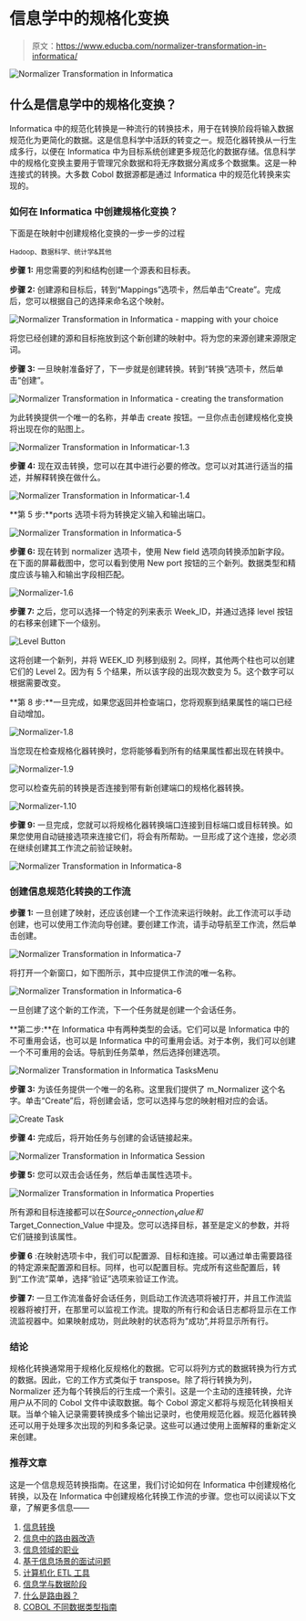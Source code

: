# 信息学中的规格化变换

> 原文：<https://www.educba.com/normalizer-transformation-in-informatica/>

![Normalizer Transformation in Informatica](img/8c52e35d0e3db4477d8255267d001e0a.png)



## 什么是信息学中的规格化变换？

Informatica 中的规范化转换是一种流行的转换技术，用于在转换阶段将输入数据规范化为更简化的数据。这是信息科学中活跃的转变之一。规范化器转换从一行生成多行，以便在 Informatica 中为目标系统创建更多规范化的数据存储。信息科学中的规格化变换主要用于管理冗余数据和将无序数据分离成多个数据集。这是一种连接式的转换。大多数 Cobol 数据源都是通过 Informatica 中的规范化转换来实现的。

### 如何在 Informatica 中创建规格化变换？

下面是在映射中创建规格化变换的一步一步的过程

<small>Hadoop、数据科学、统计学&其他</small>

**步骤 1:** 用您需要的列和结构创建一个源表和目标表。

**步骤 2:** 创建源和目标后，转到“Mappings”选项卡，然后单击“Create”。完成后，您可以根据自己的选择来命名这个映射。

![Normalizer Transformation in Informatica - mapping with your choice](img/da5a24936ab0cac6d9b7003aac2a89f1.png)



将您已经创建的源和目标拖放到这个新创建的映射中。将为您的来源创建来源限定词。

**步骤 3:** 一旦映射准备好了，下一步就是创建转换。转到“转换”选项卡，然后单击“创建”。

![Normalizer Transformation in Informatica - creating the transformation](img/7909f21101529f59db04b0a057369bd3.png)



为此转换提供一个唯一的名称，并单击 create 按钮。一旦你点击创建规格化变换将出现在你的贴图上。

![Normalizer Transformation in Informaticar-1.3](img/cb8694a42e9c739e1d8a14c86b4e8ddb.png)



**步骤 4:** 现在双击转换，您可以在其中进行必要的修改。您可以对其进行适当的描述，并解释转换在做什么。

![Normalizer Transformation in Informaticar-1.4](img/946282d893033bdcb77f284c729844e3.png)



**第 5 步:**ports 选项卡将为转换定义输入和输出端口。

![Normalizer Transformation in Informatica-5](img/1a6bc9d4d29fbe555aaec7ebc384b80a.png)



**步骤 6:** 现在转到 normalizer 选项卡，使用 New field 选项向转换添加新字段。在下面的屏幕截图中，您可以看到使用 New port 按钮的三个新列。数据类型和精度应该与输入和输出字段相匹配。

![Normalizer-1.6](img/a41f9513eb300de269d22105911d0678.png)



**步骤 7:** 之后，您可以选择一个特定的列来表示 Week_ID，并通过选择 level 按钮的右移来创建下一个级别。

![Level Button](img/7fbe061e02806e206a444a4377ae2ecd.png)



这将创建一个新列，并将 WEEK_ID 列移到级别 2。同样，其他两个柱也可以创建它们的 Level 2。因为有 5 个结果，所以该字段的出现次数变为 5。这个数字可以根据需要改变。

**第 8 步:**一旦完成，如果您返回并检查端口，您将观察到结果属性的端口已经自动增加。

![Normalizer-1.8](img/618e8d3e6e9c59c4e386d216fc2f469f.png)



当您现在检查规格化器转换时，您将能够看到所有的结果属性都出现在转换中。

![Normalizer-1.9](img/e0c73721f579173564f0cda77fe0f62a.png)



您可以检查先前的转换是否连接到带有新创建端口的规格化器转换。

![Normalizer-1.10](img/13ce86ee5d44066d433afb149514d382.png)



**步骤 9:** 一旦完成，您就可以将规格化器转换端口连接到目标端口或目标转换。如果您使用自动链接选项来连接它们，将会有所帮助。一旦形成了这个连接，您必须在继续创建其工作流之前验证映射。

![Normalizer Transformation in Informatica-8](img/a6ba57c609ae6da35433e302a3942341.png)



### 创建信息规范化转换的工作流

**步骤 1:** 一旦创建了映射，还应该创建一个工作流来运行映射。此工作流可以手动创建，也可以使用工作流向导创建。要创建工作流，请手动导航至工作流，然后单击创建。

![Normalizer Transformation in Informatica-7](img/41bb568f6138f9b1098d0e9ad357fb1e.png)



将打开一个新窗口，如下图所示，其中应提供工作流的唯一名称。

![Normalizer Transformation in Informatica-6](img/708bd76f6f17982197b1fe72d4b04b14.png)



一旦创建了这个新的工作流，下一个任务就是创建一个会话任务。

**第二步:**在 Informatica 中有两种类型的会话。它们可以是 Informatica 中的不可重用会话，也可以是 Informatica 中的可重用会话。对于本例，我们可以创建一个不可重用的会话。导航到任务菜单，然后选择创建选项。

![Normalizer Transformation in Informatica TasksMenu](img/ca3791441d8e7b85ad4df89e388ffc28.png)



**步骤 3:** 为该任务提供一个唯一的名称。这里我们提供了 m_Normalizer 这个名字。单击“Create”后，将创建会话，您可以选择与您的映射相对应的会话。

![Create Task](img/16e844756f5d51a9cf0715cd63a135ca.png)



**步骤 4:** 完成后，将开始任务与创建的会话链接起来。

![Normalizer Transformation in Informatica Session](img/b5c8dc4ae9073fc880865be18340d900.png)



**步骤 5:** 您可以双击会话任务，然后单击属性选项卡。

![Normalizer Transformation in Informatica Properties](img/d981a53bfc8c1c8c4363f70b49f341d0.png)



所有源和目标连接都可以在$Source_Connection_Value 和$Target_Connection_Value 中提及。您可以选择目标，甚至是定义的参数，并将它们链接到该属性。

**步骤 6** :在映射选项卡中，我们可以配置源、目标和连接。可以通过单击需要路径的特定源来配置源和目标。同样，也可以配置目标。完成所有这些配置后，转到“工作流”菜单，选择“验证”选项来验证工作流。

**步骤 7:** 一旦工作流准备好会话任务，则启动工作流选项将被打开，并且工作流监视器将被打开，在那里可以监视工作流。提取的所有行和会话日志都将显示在工作流监视器中。如果映射成功，则此映射的状态将为“成功”,并将显示所有行。

### 结论

规格化转换通常用于规格化反规格化的数据。它可以将列方式的数据转换为行方式的数据。因此，它的工作方式类似于 transpose。除了将行转换为列，Normalizer 还为每个转换后的行生成一个索引。这是一个主动的连接转换，允许用户从不同的 Cobol 文件中读取数据。每个 Cobol 源定义都将与规范化转换相关联。当单个输入记录需要转换成多个输出记录时，也使用规范化器。规范化器转换还可以用于处理多次出现的列和多条记录。这些可以通过使用上面解释的重新定义来创建。

### 推荐文章

这是一个信息规范转换指南。在这里，我们讨论如何在 Informatica 中创建规格化转换，以及在 Informatica 中创建规格化转换工作流的步骤。您也可以阅读以下文章，了解更多信息——

1.  [信息转换](https://www.educba.com/transformations-in-informatica/)
2.  [信息中的路由器改造](https://www.educba.com/router-transformation-in-informatica/)
3.  [信息领域的职业](https://www.educba.com/careers-in-informatica/)
4.  [基于信息场景的面试问题](https://www.educba.com/informatica-scenario-based-interview-questions/)
5.  [计算机化 ETL 工具](https://www.educba.com/informatica-etl-tools/)
6.  [信息学与数据阶段](https://www.educba.com/informatica-vs-datastage/)
7.  [什么是路由器？](https://www.educba.com/what-is-router/)
8.  [COBOL 不同数据类型指南](https://www.educba.com/cobol-data-types/)





